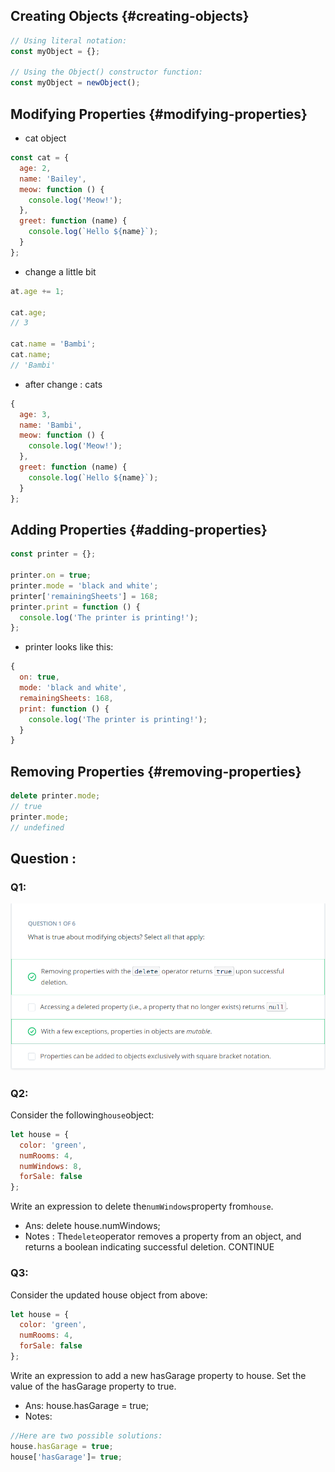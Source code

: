 ## Creating Objects {#creating-objects}

```js
// Using literal notation:
const myObject = {};

// Using the Object() constructor function:
const myObject = newObject();
```

## Modifying Properties {#modifying-properties}

* cat object

```js
const cat = {
  age: 2,
  name: 'Bailey',
  meow: function () {
    console.log('Meow!');
  },
  greet: function (name) {
    console.log(`Hello ${name}`);
  }
};
```

* change a little bit

```js
at.age += 1;

cat.age;
// 3

cat.name = 'Bambi';
cat.name;
// 'Bambi'
```

* after change : cats

```js
{
  age: 3,
  name: 'Bambi',
  meow: function () {
    console.log('Meow!');
  },
  greet: function (name) {
    console.log(`Hello ${name}`);
  }
};
```

## Adding Properties {#adding-properties}

```js
const printer = {};

printer.on = true;
printer.mode = 'black and white';
printer['remainingSheets'] = 168;
printer.print = function () {
  console.log('The printer is printing!');
};
```

* printer looks like this:

```js
{
  on: true,
  mode: 'black and white',
  remainingSheets: 168,
  print: function () {
    console.log('The printer is printing!');
  }
}
```

## Removing Properties {#removing-properties}

```js
delete printer.mode;
// true
printer.mode;
// undefined
```



## Question :

### Q1:

![](/assets/L1Q1.png)

### Q2:

Consider the following`house`object:

```js
let house = {
  color: 'green',
  numRooms: 4,
  numWindows: 8,
  forSale: false
};
```

Write an expression to delete the`numWindows`property from`house`.

* Ans: delete house.numWindows;
* Notes : The`delete`operator removes a property from an object, and returns a boolean indicating successful deletion. CONTINUE

###  Q3:

Consider the updated house object from above:

```js
let house = {
  color: 'green',
  numRooms: 4,
  forSale: false
};
```

Write an expression to add a new hasGarage property to house. Set the value of the hasGarage property to true.

* Ans: house.hasGarage = true;
* Notes:

```js
//Here are two possible solutions:
house.hasGarage = true;
house['hasGarage']= true;
```



